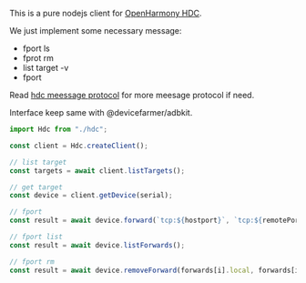 This is a pure nodejs client for [OpenHarmony HDC](https://github.com/waylau/harmonyos-tutorial/blob/master/README.md).

We just implement some necessary message:

* fport ls
* fprot rm
* list target -v
* fport

Read [hdc meessage protocol]([https://github.com/openharmony/developtools_hdc_standard](https://github.com/openharmony/developtools_hdc_standard)) for more meesage protocol if need.

Interface keep same with @devicefarmer/adbkit.

```typescript
import Hdc from "./hdc";

const client = Hdc.createClient();

// list target
const targets = await client.listTargets();

// get target
const device = client.getDevice(serial);

// fport 
const result = await device.forward(`tcp:${hostport}`, `tcp:${remotePort}`);

// fport list
const result = await device.listForwards();

// fport rm 
const result = await device.removeForward(forwards[i].local, forwards[i].remote);
```
